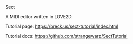 
Sect

A MIDI editor written in LOVE2D.

Tutorial page: https://breck.us/sect-tutorial/index.html

Tutorial docs: https://github.com/strangewarp/SectTutorial

